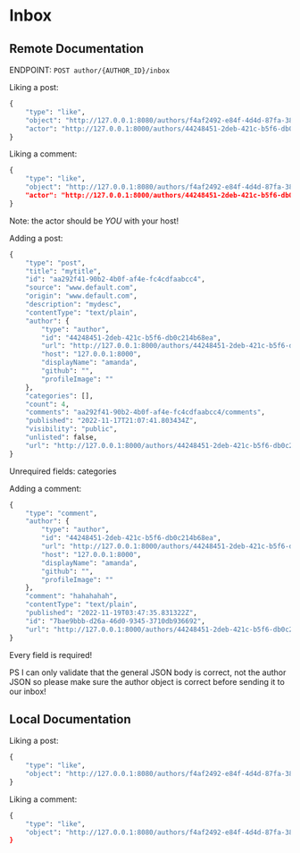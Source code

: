 # Inbox

## Remote Documentation
ENDPOINT: `POST author/{AUTHOR_ID}/inbox`

Liking a post:
```python
{
    "type": "like",
    "object": "http://127.0.0.1:8080/authors/f4af2492-e84f-4d4d-87fa-3832bc17b953/posts/4e7adec8-0ed5-48fc-ad75-058a349c0fd4",
    "actor": "http://127.0.0.1:8000/authors/44248451-2deb-421c-b5f6-db0c214b68ea"
}
```

Liking a comment:
```python
{
    "type": "like",
    "object": "http://127.0.0.1:8080/authors/f4af2492-e84f-4d4d-87fa-3832bc17b953/posts/4e7adec8-0ed5-48fc-ad75-058a349c0fd4/comments/98b5a822-6e09-4b4d-af9e-466d99137774"",
    "actor": "http://127.0.0.1:8000/authors/44248451-2deb-421c-b5f6-db0c214b68ea"
}
```
Note: the actor should be *YOU* with your host!

Adding a post:
```python 
{
    "type": "post",
    "title": "mytitle",
    "id": "aa292f41-90b2-4b0f-af4e-fc4cdfaabcc4",
    "source": "www.default.com",
    "origin": "www.default.com",
    "description": "mydesc",
    "contentType": "text/plain",
    "author": {
        "type": "author",
        "id": "44248451-2deb-421c-b5f6-db0c214b68ea",
        "url": "http://127.0.0.1:8000/authors/44248451-2deb-421c-b5f6-db0c214b68ea",
        "host": "127.0.0.1:8000",
        "displayName": "amanda",
        "github": "",
        "profileImage": ""
    },
    "categories": [],
    "count": 4,
    "comments": "aa292f41-90b2-4b0f-af4e-fc4cdfaabcc4/comments",
    "published": "2022-11-17T21:07:41.803434Z",
    "visibility": "public",
    "unlisted": false,
    "url": "http://127.0.0.1:8000/authors/44248451-2deb-421c-b5f6-db0c214b68ea/posts/aa292f41-90b2-4b0f-af4e-fc4cdfaabcc4"
}
```
Unrequired fields: categories

Adding a comment:
```python
{
    "type": "comment",
    "author": {
        "type": "author",
        "id": "44248451-2deb-421c-b5f6-db0c214b68ea",
        "url": "http://127.0.0.1:8000/authors/44248451-2deb-421c-b5f6-db0c214b68ea",
        "host": "127.0.0.1:8000",
        "displayName": "amanda",
        "github": "",
        "profileImage": ""
    },
    "comment": "hahahahah",
    "contentType": "text/plain",
    "published": "2022-11-19T03:47:35.831322Z",
    "id": "7bae9bbb-d26a-46d0-9345-3710db936692",
    "url": "http://127.0.0.1:8000/authors/44248451-2deb-421c-b5f6-db0c214b68ea/posts/aa292f41-90b2-4b0f-af4e-fc4cdfaabcc4/comments/7bae9bbb-d26a-46d0-9345-3710db936692"
}
```
Every field is required!

PS I can only validate that the general JSON body is correct, not the author JSON so please make sure the author object is correct before sending it to our inbox!
## Local Documentation
Liking a post:
```python
{
    "type": "like",
    "object": "http://127.0.0.1:8080/authors/f4af2492-e84f-4d4d-87fa-3832bc17b953/posts/4e7adec8-0ed5-48fc-ad75-058a349c0fd4"
}
```

Liking a comment:
```python
{
    "type": "like",
    "object": "http://127.0.0.1:8080/authors/f4af2492-e84f-4d4d-87fa-3832bc17b953/posts/4e7adec8-0ed5-48fc-ad75-058a349c0fd4/comments/98b5a822-6e09-4b4d-af9e-466d99137774""
}
```
